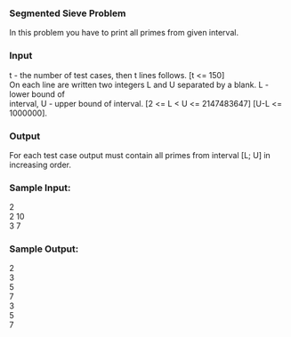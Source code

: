 ### Segmented Sieve Problem
In this problem you have to print all primes from given interval.
### Input
t - the number of test cases, then t lines follows. [t <= 150] <br>
On each line are written two integers L and U separated by a blank. L - lower bound of  <br>
interval, U - upper bound of interval. [2 <= L < U <= 2147483647] [U-L <= 1000000].
### Output
For each test case output must contain all primes from interval [L; U] in increasing order.
### Sample Input:
2 <br>
2 10 <br>
3 7 <Br>
### Sample Output:
2 <Br>
3 <br>
5 <br>
7 <br>
3 <br>
5 <br>
7 
